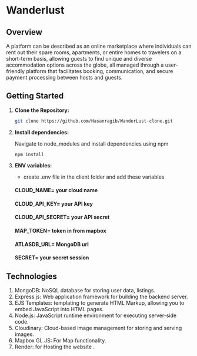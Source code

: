 # Wanderlust

## Overview

A platform can be described as an online marketplace where individuals can rent out their spare rooms, apartments, or entire homes to travelers on a short-term basis, allowing guests to find unique and diverse accommodation options across the globe, all managed through a user-friendly platform that facilitates booking, communication, and secure payment processing between hosts and guests.

## Getting Started

1. **Clone the Repository:**

   ```bash
   git clone https://github.com/Hasanragib/WanderLust-clone.git

   ```

2. **Install dependencies:**

   Navigate to node_modules and install dependencies using npm

   ```
   npm install
   ```
   
3. **ENV variables:**

   - create .env file in the client folder and add these variables

    #### CLOUD_NAME= your cloud name
   
    #### CLOUD_API_KEY= your API key
   
    #### CLOUD_API_SECRET= your API secret

    #### MAP_TOKEN= token in from mapbox

    #### ATLASDB_URL= MongoDB url 

    #### SECRET= your secret session


## Technologies

1. MongoDB: NoSQL database for storing user data, listings. 
2. Express.js: Web application framework for building the backend server.
3. EJS Templates: templating to generate HTML Markup, allowing you to embed JavaScript into HTML pages.
4. Node.js: JavaScript runtime environment for executing server-side code.
5. Cloudinary: Cloud-based image management for storing and serving images.
6. Mapbox GL JS: For Map functionality.
8. Render: for Hosting the website .
